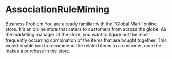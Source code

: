 # AssociationRuleMiming
Business Problem You are already familiar with the “Global Mart” online store. It's an online store that caters to customers from across the globe. As the marketing manager of the store, you want to figure out the most frequently occurring combination of the items that are bought together. This would enable you to recommend the related items to a customer, once he makes a purchase in the store. 
